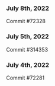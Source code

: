 ### July 8th, 2022

Commit #72328

### July 5th, 2022

Commit #314353


### July 4th, 2022

Commit #72281

